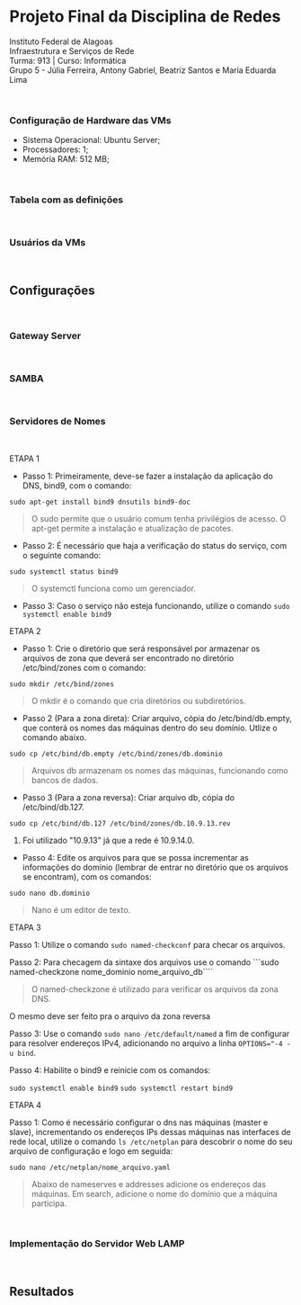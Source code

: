 # Projeto Final da Disciplina de Redes

Instituto Federal de Alagoas
<br>
Infraestrutura e Serviços de Rede
<br>
Turma: 913   |   Curso: Informática
<br>
Grupo 5 - Júlia Ferreira, Antony Gabriel, Beatriz Santos e Maria Eduarda Lima

&nbsp;

### Configuração de Hardware das VMs

- Sistema Operacional: Ubuntu Server;
- Processadores: 1;
- Memória RAM: 512 MB;

&nbsp;

### Tabela com as definições

&nbsp;

### Usuários da VMs

&nbsp;

## Configurações

&nbsp;

### Gateway Server

&nbsp;

### SAMBA

&nbsp; 

### Servidores de Nomes

&nbsp;

ETAPA 1

- Passo 1: Primeiramente, deve-se fazer a instalação da aplicação do DNS, bind9, com o comando:

```sudo apt-get install bind9 dnsutils bind9-doc```

> O sudo permite que o usuário comum tenha privilégios de acesso.
> O apt-get permite a instalação e atualização de pacotes.

- Passo 2: É necessário que haja a verificação do status do serviço, com o seguinte comando:

```sudo systemctl status bind9```

> O systemctl funciona como um gerenciador.

  - Passo 3: Caso o serviço não esteja funcionando, utilize o comando ```sudo systemctl enable bind9```
  
ETAPA 2

- Passo 1: Crie o diretório que será responsável por armazenar os arquivos de zona que deverá ser encontrado no diretório /etc/bind/zones com o comando:

```sudo mkdir /etc/bind/zones```

> O mkdir é o comando que cria diretórios ou subdiretórios.

- Passo 2 (Para a zona direta): Criar arquivo, cópia do /etc/bind/db.empty, que conterá os nomes das máquinas dentro do seu domínio. Utlize o comando abaixo.

```sudo cp /etc/bind/db.empty /etc/bind/zones/db.dominio```

> Arquivos db armazenam os nomes das máquinas, funcionando como bancos de dados.

- Passo 3 (Para a zona reversa): Criar arquivo db, cópia do /etc/bind/db.127.

```sudo cp /etc/bind/db.127 /etc/bind/zones/db.10.9.13.rev```

1. Foi utilizado "10.9.13" já que a rede é 10.9.14.0.

- Passo 4: Edite os arquivos para que se possa incrementar as informações do domínio (lembrar de entrar no diretório que os arquivos se encontram), com os comandos:

```sudo nano db.dominio ```

> Nano é um editor de texto.

ETAPA 3

Passo 1: Utilize o comando ```sudo named-checkconf``` para checar os arquivos.

Passo 2: Para checagem da sintaxe dos arquivos use o comando ```sudo named-checkzone nome_dominio nome_arquivo_db````

> O named-checkzone é utilizado para verificar os arquivos da zona DNS.

O mesmo deve ser feito pra o arquivo da zona reversa

Passo 3: Use o comando ```sudo nano /etc/default/named``` a fim de configurar para resolver endereços IPv4, adicionando no arquivo a linha ```OPTIONS="-4 -u bind```.

Passo 4: Habilite o bind9 e reinicie com os comandos:

```sudo systemctl enable bind9```
```sudo systemctl restart bind9```

ETAPA 4

Passo 1: Como é necessário configurar o dns nas máquinas (master e slave), incrementando os endereços IPs dessas máquinas nas interfaces de rede local, utilize o comando ```ls /etc/netplan``` para descobrir o nome do seu arquivo de configuração e logo em seguida:

```sudo nano /etc/netplan/nome_arquivo.yaml```

> Abaixo de nameserves e addresses adicione os endereços das máquinas.
> Em search, adicione o nome do domínio que a máquina participa.

&nbsp;

### Implementação do Servidor Web LAMP

&nbsp;

## Resultados

